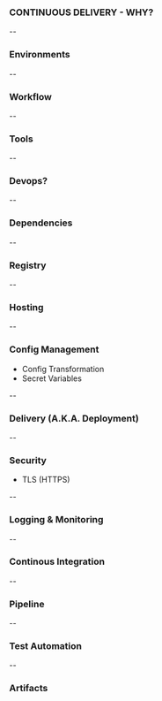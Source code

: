 ### CONTINUOUS DELIVERY - WHY?

--

### Environments

--

### Workflow

--

### Tools

--

### Devops?

--

### Dependencies

--

### Registry

--

### Hosting

--

### Config Management

- Config Transformation
- Secret Variables

--

### Delivery (A.K.A. Deployment)

--

### Security

- TLS (HTTPS)

--

### Logging & Monitoring

--

### Continous Integration

--

### Pipeline

--

### Test Automation

--

### Artifacts
